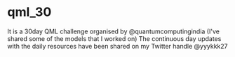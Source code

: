 # qml_30
It is a 30day QML challenge organised by @quantumcomputingindia (I've shared some of the models that I worked on)
The continuous day updates with the daily resources have been shared on my Twitter handle @yyykkk27

